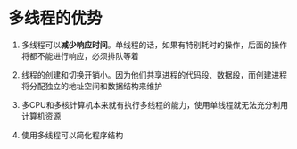 # 多线程的优势
1. 多线程可以**减少响应时间**。单线程的话，如果有特别耗时的操作，后面的操作将都不能进行响应，必须排队等着

2. 线程的创建和切换开销小。因为他们共享进程的代码段、数据段，而创建进程将分配独立的地址空间和数据结构来维护

3. 多CPU和多核计算机本来就有执行多线程的能力，使用单线程就无法充分利用计算机资源

4. 使用多线程可以简化程序结构